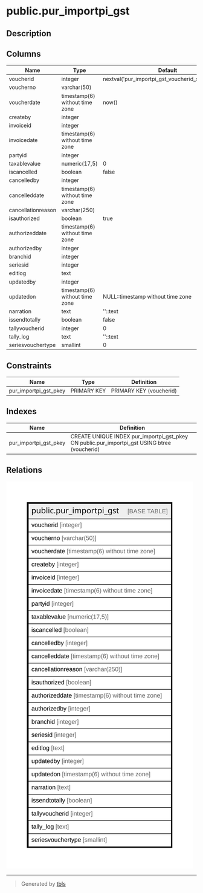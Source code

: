 # public.pur_importpi_gst

## Description

## Columns

| Name | Type | Default | Nullable | Children | Parents | Comment |
| ---- | ---- | ------- | -------- | -------- | ------- | ------- |
| voucherid | integer | nextval('pur_importpi_gst_voucherid_seq'::regclass) | false |  |  |  |
| voucherno | varchar(50) |  | true |  |  |  |
| voucherdate | timestamp(6) without time zone | now() | true |  |  |  |
| createby | integer |  | true |  |  |  |
| invoiceid | integer |  | true |  |  |  |
| invoicedate | timestamp(6) without time zone |  | true |  |  |  |
| partyid | integer |  | true |  |  |  |
| taxablevalue | numeric(17,5) | 0 | true |  |  |  |
| iscancelled | boolean | false | true |  |  |  |
| cancelledby | integer |  | true |  |  |  |
| cancelleddate | timestamp(6) without time zone |  | true |  |  |  |
| cancellationreason | varchar(250) |  | true |  |  |  |
| isauthorized | boolean | true | false |  |  |  |
| authorizeddate | timestamp(6) without time zone |  | true |  |  |  |
| authorizedby | integer |  | true |  |  |  |
| branchid | integer |  | true |  |  |  |
| seriesid | integer |  | true |  |  |  |
| editlog | text |  | true |  |  |  |
| updatedby | integer |  | true |  |  |  |
| updatedon | timestamp(6) without time zone | NULL::timestamp without time zone | true |  |  |  |
| narration | text | ''::text | true |  |  |  |
| issendtotally | boolean | false | true |  |  |  |
| tallyvoucherid | integer | 0 | true |  |  |  |
| tally_log | text | ''::text | true |  |  |  |
| seriesvouchertype | smallint | 0 | true |  |  |  |

## Constraints

| Name | Type | Definition |
| ---- | ---- | ---------- |
| pur_importpi_gst_pkey | PRIMARY KEY | PRIMARY KEY (voucherid) |

## Indexes

| Name | Definition |
| ---- | ---------- |
| pur_importpi_gst_pkey | CREATE UNIQUE INDEX pur_importpi_gst_pkey ON public.pur_importpi_gst USING btree (voucherid) |

## Relations

![er](public.pur_importpi_gst.svg)

---

> Generated by [tbls](https://github.com/k1LoW/tbls)
